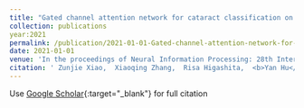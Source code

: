 ```yaml
---
title: "Gated channel attention network for cataract classification on AS-OCT image"
collection: publications
year:2021
permalink: /publication/2021-01-01-Gated-channel-attention-network-for-cataract-classification-on-AS-OCT-image
date: 2021-01-01
venue: 'In the proceedings of Neural Information Processing: 28th International Conference, ICONIP 2021, Sanur, Bali, Indonesia, December 8--12, 2021, Proceedings, Part III 28'
citation: ' Zunjie Xiao,  Xiaoqing Zhang,  Risa Higashita,  <b>Yan Hu</b>,  Jin Yuan,  Wan Chen,  Jiang Liu, &quot;Gated channel attention network for cataract classification on AS-OCT image.&quot; In the proceedings of Neural Information Processing: 28th International Conference, ICONIP 2021, Sanur, Bali, Indonesia, December 8--12, 2021, Proceedings, Part III 28, 2021.'
---
```

Use [Google Scholar](https://scholar.google.com/scholar?q=Gated+channel+attention+network+for+cataract+classification+on+AS+OCT+image){:target="_blank"} for full citation